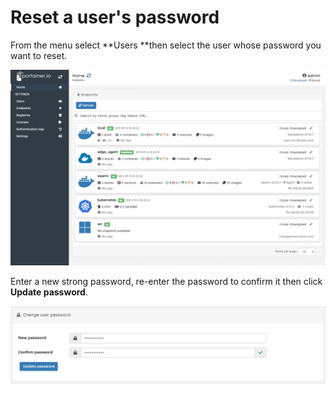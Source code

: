 # Reset a user's password

From the menu select **Users **then select the user whose password you want to reset.

![](../../.gitbook/assets/be-users-promote-1.gif)

Enter a new strong password, re-enter the password to confirm it then click **Update password**.

![](../../.gitbook/assets/users-password-2.png)

